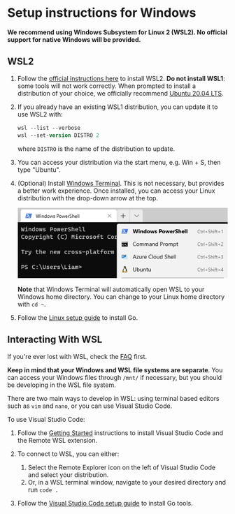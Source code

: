 # Setup instructions for Windows

**We recommend using Windows Subsystem for Linux 2 (WSL2). No official support for native Windows will be provided.**

## WSL2

1. Follow the [official instructions here](https://docs.microsoft.com/en-us/windows/wsl/install-win10) to install WSL2. **Do not install WSL1**: some tools will not work correctly. When prompted to install a distribution of your choice, we officially recommend [Ubuntu 20.04 LTS](https://www.microsoft.com/store/apps/9n6svws3rx71).

1. If you already have an existing WSL1 distribution, you can update it to use WSL2 with:
    ```ps
    wsl --list --verbose 
    wsl --set-version DISTRO 2
    ```
    where `DISTRO` is the name of the distribution to update.

1. You can access your distribution via the start menu, e.g. Win + S, then type "Ubuntu".

1. (Optional) Install [Windows Terminal](https://www.microsoft.com/en-gb/p/windows-terminal/9n0dx20hk701). This is not necessary, but provides a better work experience. Once installed, you can access your Linux distribution with the drop-down arrow at the top.  

    ![Windows Terminal Drop Down](content/windows-terminal.png)

    **Note** that Windows Terminal will automatically open WSL to your Windows home directory. You can change to your Linux home directory with `cd ~`.

1. Follow the [Linux setup guide](./linux.md) to install Go.

## Interacting With WSL

If you're ever lost with WSL, check the [FAQ](https://docs.microsoft.com/en-us/windows/wsl/faq) first.

**Keep in mind that your Windows and WSL file systems are separate**. You can access your Windows files through `/mnt/` if necessary, but you should be developing in the WSL file system.

There are two main ways to develop in WSL: using terminal based editors such as `vim` and `nano`, or you can use Visual Studio Code.  

To use Visual Studio Code:

1. Follow the [Getting Started](https://code.visualstudio.com/docs/remote/wsl#_getting-started) instructions to install Visual Studio Code and the Remote WSL extension. 

1. To connect to WSL, you can either:
    1. Select the Remote Explorer icon on the left of Visual Studio Code and select your distribution.
    1. Or, in a WSL terminal window, navigate to your desired directory and run `code .` 

1. Follow the [Visual Studio Code setup guide](/editors/vscode.md) to install Go tools.
